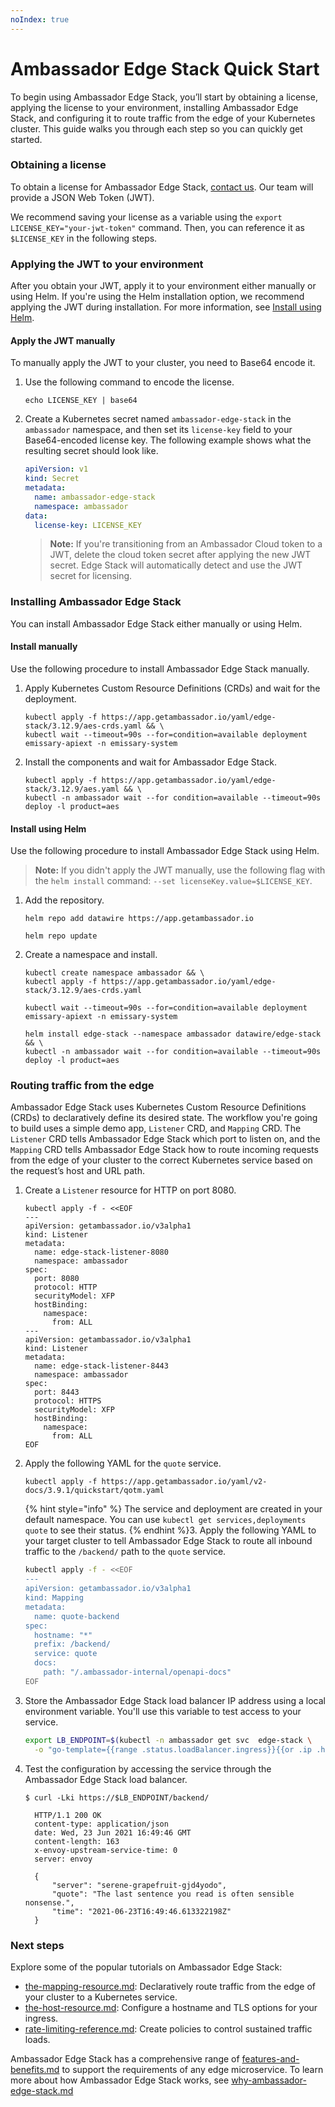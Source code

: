 ```yaml
---
noIndex: true
---
```


# Ambassador Edge Stack Quick Start

To begin using Ambassador Edge Stack, you’ll start by obtaining a license, applying the license to your environment, installing Ambassador Edge Stack, and configuring it to route traffic from the edge of your Kubernetes cluster. This guide walks you through each step so you can quickly get started.

### Obtaining a license

To obtain a license for Ambassador Edge Stack, [contact us](https://www.getambassador.io/contact-us). Our team will provide a JSON Web Token (JWT).

We recommend saving your license as a variable using the `export LICENSE_KEY="your-jwt-token"` command. Then, you can reference it as `$LICENSE_KEY` in the following steps.

### Applying the JWT to your environment

After you obtain your JWT, apply it to your environment either manually or using Helm. If you're using the Helm installation option, we recommend applying the JWT during installation. For more information, see [Install using Helm](./#install-using-helm).

#### Apply the JWT manually

To manually apply the JWT to your cluster, you need to Base64 encode it.

1.  Use the following command to encode the license.

    ```shell
    echo LICENSE_KEY | base64
    ```
2.  Create a Kubernetes secret named `ambassador-edge-stack` in the `ambassador` namespace, and then set its `license-key` field to your Base64-encoded license key. The following example shows what the resulting secret should look like.

    ```yaml
    apiVersion: v1
    kind: Secret
    metadata:
      name: ambassador-edge-stack
      namespace: ambassador
    data:
      license-key: LICENSE_KEY
    ```

    > **Note:** If you're transitioning from an Ambassador Cloud token to a JWT, delete the cloud token secret after applying the new JWT secret. Edge Stack will automatically detect and use the JWT secret for licensing.

### Installing Ambassador Edge Stack

You can install Ambassador Edge Stack either manually or using Helm.

#### Install manually

Use the following procedure to install Ambassador Edge Stack manually.

1.  Apply Kubernetes Custom Resource Definitions (CRDs) and wait for the deployment.

    ```shell
    kubectl apply -f https://app.getambassador.io/yaml/edge-stack/3.12.9/aes-crds.yaml && \
    kubectl wait --timeout=90s --for=condition=available deployment emissary-apiext -n emissary-system
    ```
2.  Install the components and wait for Ambassador Edge Stack.

    ```shell
    kubectl apply -f https://app.getambassador.io/yaml/edge-stack/3.12.9/aes.yaml && \
    kubectl -n ambassador wait --for condition=available --timeout=90s deploy -l product=aes
    ```

#### Install using Helm

Use the following procedure to install Ambassador Edge Stack using Helm.

> **Note:** If you didn't apply the JWT manually, use the following flag with the `helm install` command: `--set licenseKey.value=$LICENSE_KEY`.

1.  Add the repository.

    ```shell
    helm repo add datawire https://app.getambassador.io
    ```

    ```shell
    helm repo update
    ```
2.  Create a namespace and install.

    ```shell
    kubectl create namespace ambassador && \
    kubectl apply -f https://app.getambassador.io/yaml/edge-stack/3.12.9/aes-crds.yaml
    ```

    ```shell
    kubectl wait --timeout=90s --for=condition=available deployment emissary-apiext -n emissary-system
    ```

    ```shell
    helm install edge-stack --namespace ambassador datawire/edge-stack && \
    kubectl -n ambassador wait --for condition=available --timeout=90s deploy -l product=aes
    ```

### Routing traffic from the edge

Ambassador Edge Stack uses Kubernetes Custom Resource Definitions (CRDs) to declaratively define its desired state. The workflow you're going to build uses a simple demo app, `Listener` CRD, and `Mapping` CRD. The `Listener` CRD tells Ambassador Edge Stack which port to listen on, and the `Mapping` CRD tells Ambassador Edge Stack how to route incoming requests from the edge of your cluster to the correct Kubernetes service based on the request’s host and URL path.

1.  Create a `Listener` resource for HTTP on port 8080.

    ```shell
    kubectl apply -f - <<EOF
    ---
    apiVersion: getambassador.io/v3alpha1
    kind: Listener
    metadata:
      name: edge-stack-listener-8080
      namespace: ambassador
    spec:
      port: 8080
      protocol: HTTP
      securityModel: XFP
      hostBinding:
        namespace:
          from: ALL
    ---
    apiVersion: getambassador.io/v3alpha1
    kind: Listener
    metadata:
      name: edge-stack-listener-8443
      namespace: ambassador
    spec:
      port: 8443
      protocol: HTTPS
      securityModel: XFP
      hostBinding:
        namespace:
          from: ALL
    EOF
    ```
2.  Apply the following YAML for the `quote` service.

    ```shell
    kubectl apply -f https://app.getambassador.io/yaml/v2-docs/3.9.1/quickstart/qotm.yaml
    ```

    \{% hint style="info" %\} The service and deployment are created in your default namespace. You can use `kubectl get services,deployments quote` to see their status. \{% endhint %\}3. Apply the following YAML to your target cluster to tell Ambassador Edge Stack to route all inbound traffic to the `/backend/` path to the `quote` service.

    ```sh
    kubectl apply -f - <<EOF
    ---
    apiVersion: getambassador.io/v3alpha1
    kind: Mapping
    metadata:
      name: quote-backend
    spec:
      hostname: "*"
      prefix: /backend/
      service: quote
      docs:
        path: "/.ambassador-internal/openapi-docs"
    EOF
    ```
3.  Store the Ambassador Edge Stack load balancer IP address using a local environment variable. You'll use this variable to test access to your service.

    ```sh
    export LB_ENDPOINT=$(kubectl -n ambassador get svc  edge-stack \
      -o "go-template={{range .status.loadBalancer.ingress}}{{or .ip .hostname}}{{end}}")
    ```
4.  Test the configuration by accessing the service through the Ambassador Edge Stack load balancer.

    ```
    $ curl -Lki https://$LB_ENDPOINT/backend/

      HTTP/1.1 200 OK
      content-type: application/json
      date: Wed, 23 Jun 2021 16:49:46 GMT
      content-length: 163
      x-envoy-upstream-service-time: 0
      server: envoy

      {
          "server": "serene-grapefruit-gjd4yodo",
          "quote": "The last sentence you read is often sensible nonsense.",
          "time": "2021-06-23T16:49:46.613322198Z"
      }
    ```

### Next steps

Explore some of the popular tutorials on Ambassador Edge Stack:

* [the-mapping-resource.md](technical-reference/using-custom-resources/the-mapping-resource.md "mention"): Declaratively route traffic from the edge of your cluster to a Kubernetes service.
* [the-host-resource.md](technical-reference/using-custom-resources/the-host-resource.md "mention"): Configure a hostname and TLS options for your ingress.
* [rate-limiting-reference.md](edge-stack-user-guide/rate-limiting/rate-limiting-reference.md "mention"): Create policies to control sustained traffic loads.

Ambassador Edge Stack has a comprehensive range of [features-and-benefits.md](features-and-benefits.md "mention") to support the requirements of any edge microservice. To learn more about how Ambassador Edge Stack works, see [why-ambassador-edge-stack.md](why-ambassador-edge-stack.md "mention")
